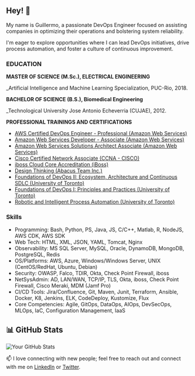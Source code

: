 ## Hey! 👋

My name is Guillermo, a passionate DevOps Engineer focused on assisting companies in optimizing their operations and bolstering system reliability.

I'm eager to explore opportunities where I can lead DevOps initiatives, drive process automation, and foster a culture of continuous improvement.

### EDUCATION

**MASTER OF SCIENCE (M.Sc.), ELECTRICAL ENGINEERING**

_Artificial Intelligence and Machine Learning Specialization, PUC-Rio, 2018.
<!--Pontifical Catholic University of Rio de Janeiro ()-->


**BACHELOR OF SCIENCE (B.S.), Biomedical Engineering**

_Technological University Jose Antonio Echeverria (CUJAE), 2012.

<!--//  TODO - add links to the trainings and certifications-->
**PROFESSIONAL TRAININGS AND CERTIFICATIONS**

* [AWS Certified DevOps Engineer - Professional (Amazon Web Services)](https://www.credly.com/badges/82d617bf-9f5c-41eb-a824-7dccf0abc1fd/public_url)
* [Amazon Web Services Developer - Associate (Amazon Web Services)](https://www.credly.com/badges/b72624c2-90f9-4fa2-831b-70c67b73e847/public_url)
* [Amazon Web Services Solutions Architect Associate (Amazon Web Services)](https://www.credly.com/badges/17dedb1b-3245-4876-adf7-1eaabafb0b48/public_url)
* [Cisco Certified Network Associate (CCNA - CISCO)](https://www.credly.com/badges/86eca1f3-9ff2-4a03-9b47-6f72368bbdb6/public_url)
* [iboss Cloud Core Accreditation (iBoss)](images/mobile-web-development.png)
* [Design Thinking (Abacus Team Inc.)]()
* [Foundations of DevOps II: Ecosystem, Architecture and Continuous SDLC (University of Toronto)]()
* [Foundations of DevOps I: Principles and Practices (University of Toronto)]()
* [Robotic and Intelligent Process Automation (University of Toronto)](https://www.credly.com/badges/8f358834-d87d-4cc8-a2a6-d0c3c3e59839/public_url)

<!--//  TODO - summarize key skills -->
### Skills

<!--* Languages: English, French, Portuguese and Spanish -->
* Programming: Bash, Python, PS, Java, JS, C/C++, Matlab, R, NodeJS, AWS CDK, AWS SDK
* Web Tech: HTML, XML, JSON, YAML, Tomcat, Nginx
* Observability: MS SQL Server, MySQL, Oracle, DynamoDB, MongoDB, PostgreSQL, Redis
* OS/Platforms: AWS, Azure, Windows/Windows Server, UNIX (CentOS/RedHat, Ubuntu, Debian)
* Security: OWASP, Falco, TDIR, Okta, Check Point Firewall, iboss
* NetSysAdmin: AD, LAN/WAN, TCP/IP, TLS, Okta, iboss, Check Point Firewall,  Cisco Meraki,  MDM (Jamf Pro)
* CI/CD Tools: Jira/Confluence, Git, Maven, Junit, Terraform, Ansible, Docker, K8, Jenkins, ELK, CodeDeploy, Kustomize, Flux
* Core Competencies: Agile, GitOps, DataOps, AIOps, DevSecOps, MLOps, IaC, Configuration Management, IaaS

## 📊 GitHub Stats

![Your GitHub Stats](https://github-readme-stats.vercel.app/api?username=gedomech&show_icons=true)

<!--
## 📝 Latest Blog Posts

- [Blog Post 1 Title](URL to Blog Post 1)
- [Blog Post 2 Title](URL to Blog Post 2)

<!--// TODO - tailor with AWS projects
## 🛠️ My Projects

- [Project 1](URL to Project 1)
- [Project 2](URL to Project 2)
- [Project 3](URL to Project 3)-->


 📫 I love connecting with new people; feel free to reach out and connect with me on [LinkedIn](https://www.linkedin.com/in/gedomech/) or [Twitter](https://twitter.com/gedomech). 


<!--
**gedomech/gedomech** is a ✨ _special_ ✨ repository because its `README.md` (this file) appears on your GitHub profile.

Here are some ideas to get you started:

- 🔭 I’m currently working on ...
- 🌱 I’m currently learning ...
- 👯 I’m looking to collaborate on ...
- 🤔 I’m looking for help with ...
- 💬 Ask me about ...
- 📫 How to reach me: ...
- 😄 Pronouns: ...
- ⚡ Fun fact: ...
-->
